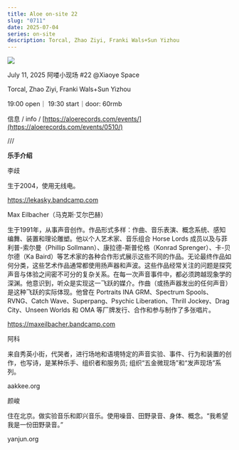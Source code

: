 ```yaml
---
title: Aloe on-site 22
slug: "0711"
date: 2025-07-04
series: on-site
description: Torcal, Zhao Ziyi, Franki Wals+Sun Yizhou
---
```

![](/images/uploads/on-site-22.png)

July 11, 2025 阿喽小现场 #22 @Xiaoye Space

Torcal, Zhao Ziyi, Franki Wals+Sun Yizhou

19:00 open｜ 19:30 start｜door: 60rmb

信息 / info / [https://aloerecords.com/events/](https://aloerecords.com/events/0510/)

///

**乐手介绍**

李歧

生于2004，使用无线电。

https://lekasky.bandcamp.com



Max Eilbacher（马克斯·艾尔巴赫）

生于1991年，从事声音创作。作品形式多样：作曲、音乐表演、概念系统、感知编舞、装置和理论雕塑。他以个人艺术家、音乐组合 Horse Lords 成员以及与菲利普-索尔曼（Phillip Sollmann）、康拉德-斯普伦格（Konrad Sprenger）、卡-贝尔德（Ka Baird）等艺术家的各种合作形式展示这些不同的作品。无论最终作品如何分类，这些艺术作品通常都使用扬声器和声波。这些作品经常关注的问题是探究声音与体验之间密不可分的复杂关系。在每一次声音事件中，都必须跨越现象学的深渊。他意识到，听众是实现这一飞跃的媒介。作曲（或扬声器发出的任何声音）是这种飞跃的实际体现。他曾在 Portraits INA GRM、Spectrum Spools、RVNG、Catch Wave、Superpang、Psychic Liberation、Thrill Jockey、Drag City、Unseen Worlds 和 OMA 等厂牌发行、合作和参与制作了多张唱片。

https://maxeilbacher.bandcamp.com



阿科

来自秀英小街，代哭者，进行场地和语境特定的声音实验、事件、行为和装置的创作，也写诗，是某种乐手、组织者和服务员; 组织“五金微现场”和“发声现场”系列。

aakkee.org



颜峻

住在北京。做实验音乐和即兴音乐。使用噪音、田野录音、身体、概念。“我希望我是一份田野录音。”

yanjun.org
